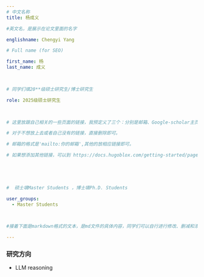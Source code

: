 ```yaml
---
# 中文名称
title: 杨成义

#英文名，是展示在论文里面的名字

englishname: Chengyi Yang

# Full name (for SEO)

first_name: 杨
last_name: 成义

 

# 同学们填20**级硕士研究生/博士研究生

role: 2025级硕士研究生

 

# 这里放跟自己相关的一些页面的链接，我预定义了三个：分别是邮箱、Google-scholar主页和github主页

# 对于不想放上去或者自己没有的链接，直接删除即可。

# 邮箱的格式是'mailto:你的邮箱',其他的放相应链接即可。

# 如果想添加其他链接，可以到 https://docs.hugoblox.com/getting-started/page-builder/#icons 上去找图标，或者直接放在下面的详细介绍上



 

#  硕士填Master Students ，博士填Ph.D. Students

user_groups:
  - Master Students

 

#接着下面是markdown格式的文本，是md文件的具体内容，同学们可以自行进行修改、删减和添加

---
```


### 研究方向

*  LLM reasoning